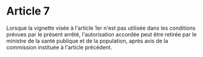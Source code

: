 # Article 7

Lorsque la vignette visée à l'article 1er n'est pas utilisée dans les conditions prévues par le présent arrêté, l'autorisation accordée peut être retirée par le ministre de la santé publique et de la population, après avis de la commission instituée à l'article précédent.
